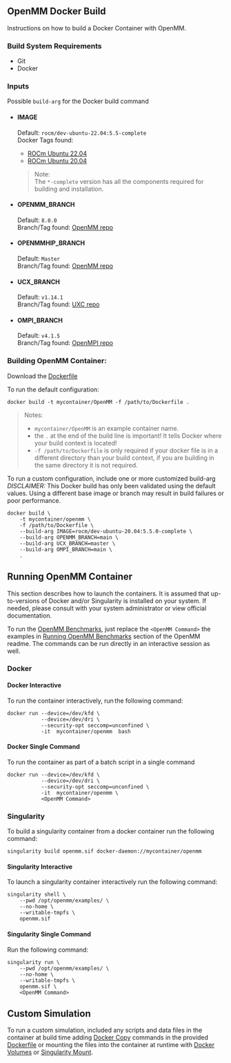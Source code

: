 
## OpenMM Docker Build
Instructions on how to build a Docker Container with OpenMM.

### Build System Requirements
- Git
- Docker

### Inputs
Possible `build-arg` for the Docker build command  

- #### IMAGE
    Default: `rocm/dev-ubuntu-22.04:5.5-complete`  
    Docker Tags found: 
    - [ROCm Ubuntu 22.04](https://hub.docker.com/r/rocm/dev-ubuntu-22.04)
    - [ROCm Ubuntu 20.04](https://hub.docker.com/r/rocm/dev-ubuntu-20.04)
    > Note:  
    > The `*-complete` version has all the components required for building and installation.  

- #### OPENMM_BRANCH
    Default: `8.0.0`  
    Branch/Tag found: [OpenMM repo](https://github.com/openmm/openmm.git)  

- #### OPENMMHIP_BRANCH
    Default: `Master`  
    Branch/Tag found: [OpenMM repo](https://github.com/openmm/openmm.git)  


- #### UCX_BRANCH
    Default: `v1.14.1`  
    Branch/Tag found: [UXC repo](https://github.com/openucx/ucx)  

- #### OMPI_BRANCH
    Default: `v4.1.5`  
    Branch/Tag found: [OpenMPI repo](https://github.com/open-mpi/ompi)  

### Building OpenMM Container:
Download the [Dockerfile](/openmm-docker/Dockerfile)  

To run the default configuration:
```
docker build -t mycontainer/OpenMM -f /path/to/Dockerfile . 
```
>Notes:  
>- `mycontainer/OpenMM` is an example container name.
>- the `.` at the end of the build line is important! It tells Docker where your build context is located!
>- `-f /path/to/Dockerfile` is only required if your docker file is in a different directory than your build context, if you are building in the same directory it is not required. 


To run a custom configuration, include one or more customized build-arg  
*DISCLAIMER:* This Docker build has only been validated using the default values. Using a different base image or branch may result in build failures or poor performance.
```
docker build \
    -t mycontainer/openmm \
    -f /path/to/Dockerfile \
    --build-arg IMAGE=rocm/dev-ubuntu-20.04:5.5.0-complete \
    --build-arg OPENMM_BRANCH=main \
    --build-arg UCX_BRANCH=master \
    --build-arg OMPI_BRANCH=main \
    . 
```
## Running OpenMM Container
This section describes how to launch the containers. It is assumed that up-to-versions of Docker and/or Singularity is installed on your system.
If needed, please consult with your system administrator or view official documentation.  


To run the [OpenMM Benchmarks](/openmm/README.md#running-openmm-benchmarks), just replace the `<OpenMM Command>` the examples in [Running OpenMM Benchmarks](/openmm/README.md#running-openmm-benchmarks) section of the OpenMM readme. The commands can be run directly in an interactive session as well. 


### Docker

#### Docker Interactive
To run the container interactively, run the following command:
```
docker run --device=/dev/kfd \
           --device=/dev/dri \
           --security-opt seccomp=unconfined \
           -it  mycontainer/openmm  bash
```
#### Docker Single Command
To run the container as part of a batch script in a single command
```
docker run --device=/dev/kfd \
           --device=/dev/dri \
           --security-opt seccomp=unconfined \
           -it  mycontainer/openmm \
           <OpenMM Command>
```


### Singularity
To build a singularity container from a docker container run the following command:
```
singularity build openmm.sif docker-daemon://mycontainer/openmm
```

#### Singularity Interactive
To launch a singularity container interactively run the following command:
```
singularity shell \
    --pwd /opt/openmm/examples/ \
    --no-home \
    --writable-tmpfs \
    openmm.sif
```

#### Singularity Single Command
Run the following command:
```
singularity run \
    --pwd /opt/openmm/examples/ \
    --no-home \
    --writable-tmpfs \
    openmm.sif \
    <OpenMM Command>
```

## Custom Simulation
To run a custom simulation, included any scripts and data files in the container at build time adding [Docker Copy](https://docs.docker.com/engine/reference/builder/#copy) commands in the provided [Dockerfile](/openmm-docker/Dockerfile) or mounting the files into the container at runtime with [Docker Volumes](https://docs.docker.com/storage/volumes/) or [Singularity Mount](https://docs.sylabs.io/guides/3.0/user-guide/bind_paths_and_mounts.html). 
